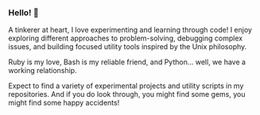 ### Hello! 👋

A tinkerer at heart, I love experimenting and learning through code! I enjoy exploring different approaches to problem-solving, debugging complex issues, and building focused utility tools inspired by the Unix philosophy. 

Ruby is my love, Bash is my reliable friend, and Python... well, we have a working relationship.

Expect to find a variety of experimental projects and utility scripts in my repositories. And if you do look through, you might find some gems, you might find some happy accidents!


